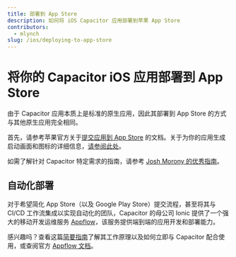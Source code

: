 ```yaml
---
title: 部署到 App Store
description: 如何将 iOS Capacitor 应用部署到苹果 App Store
contributors:
  - mlynch
slug: /ios/deploying-to-app-store
---
```


# 将你的 Capacitor iOS 应用部署到 App Store

由于 Capacitor 应用本质上是标准的原生应用，因此其部署到 App Store 的方式与其他原生应用完全相同。

首先，请参考苹果官方关于[提交应用到 App Store](https://developer.apple.com/app-store/submissions/) 的文档。关于为你的应用生成启动画面和图标的详细信息，[请参阅此处](/main/guides/splash-screens-and-icons.md)。

如需了解针对 Capacitor 特定需求的指南，请参考 [Josh Morony 的优秀指南](https://www.joshmorony.com/deploying-capacitor-applications-to-ios-development-distribution/)。

## 自动化部署

对于希望简化 App Store（以及 Google Play Store）提交流程，甚至将其与 CI/CD 工作流集成以实现自动化的团队，Capacitor 的母公司 Ionic 提供了一个强大的移动开发运维服务 [Appflow](https://useappflow.com/)，该服务提供端到端的应用开发和部署能力。

感兴趣吗？查看这篇[简要指南](/main/guides/deploying-updates.md)了解其工作原理以及如何立即与 Capacitor 配合使用，或查阅官方 [Appflow 文档](https://ionicframework.com/docs/appflow/)。